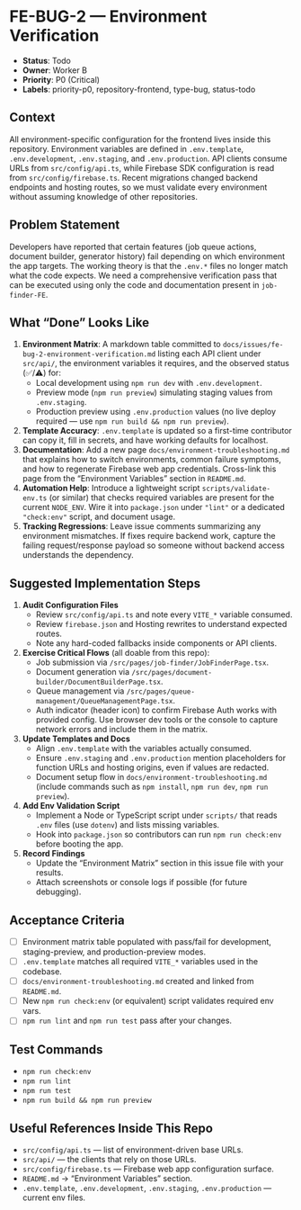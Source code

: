 # FE-BUG-2 — Environment Verification

- **Status**: Todo
- **Owner**: Worker B
- **Priority**: P0 (Critical)
- **Labels**: priority-p0, repository-frontend, type-bug, status-todo

## Context

All environment-specific configuration for the frontend lives inside this repository. Environment variables are defined in `.env.template`, `.env.development`, `.env.staging`, and `.env.production`. API clients consume URLs from `src/config/api.ts`, while Firebase SDK configuration is read from `src/config/firebase.ts`. Recent migrations changed backend endpoints and hosting routes, so we must validate every environment without assuming knowledge of other repositories.

## Problem Statement

Developers have reported that certain features (job queue actions, document builder, generator history) fail depending on which environment the app targets. The working theory is that the `.env.*` files no longer match what the code expects. We need a comprehensive verification pass that can be executed using only the code and documentation present in `job-finder-FE`.

## What “Done” Looks Like

1. **Environment Matrix**: A markdown table committed to `docs/issues/fe-bug-2-environment-verification.md` listing each API client under `src/api/`, the environment variables it requires, and the observed status (✅/⚠️) for:
   - Local development using `npm run dev` with `.env.development`.
   - Preview mode (`npm run preview`) simulating staging values from `.env.staging`.
   - Production preview using `.env.production` values (no live deploy required — use `npm run build && npm run preview`).
2. **Template Accuracy**: `.env.template` is updated so a first-time contributor can copy it, fill in secrets, and have working defaults for localhost.
3. **Documentation**: Add a new page `docs/environment-troubleshooting.md` that explains how to switch environments, common failure symptoms, and how to regenerate Firebase web app credentials. Cross-link this page from the “Environment Variables” section in `README.md`.
4. **Automation Help**: Introduce a lightweight script `scripts/validate-env.ts` (or similar) that checks required variables are present for the current `NODE_ENV`. Wire it into `package.json` under `"lint"` or a dedicated `"check:env"` script, and document usage.
5. **Tracking Regressions**: Leave issue comments summarizing any environment mismatches. If fixes require backend work, capture the failing request/response payload so someone without backend access understands the dependency.

## Suggested Implementation Steps

1. **Audit Configuration Files**
   - Review `src/config/api.ts` and note every `VITE_*` variable consumed.
   - Review `firebase.json` and Hosting rewrites to understand expected routes.
   - Note any hard-coded fallbacks inside components or API clients.
2. **Exercise Critical Flows** (all doable from this repo):
   - Job submission via `/src/pages/job-finder/JobFinderPage.tsx`.
   - Document generation via `/src/pages/document-builder/DocumentBuilderPage.tsx`.
   - Queue management via `/src/pages/queue-management/QueueManagementPage.tsx`.
   - Auth indicator (header icon) to confirm Firebase Auth works with provided config.
     Use browser dev tools or the console to capture network errors and include them in the matrix.
3. **Update Templates and Docs**
   - Align `.env.template` with the variables actually consumed.
   - Ensure `.env.staging` and `.env.production` mention placeholders for function URLs and hosting origins, even if values are redacted.
   - Document setup flow in `docs/environment-troubleshooting.md` (include commands such as `npm install`, `npm run dev`, `npm run preview`).
4. **Add Env Validation Script**
   - Implement a Node or TypeScript script under `scripts/` that reads `.env` files (use `dotenv`) and lists missing variables.
   - Hook into `package.json` so contributors can run `npm run check:env` before booting the app.
5. **Record Findings**
   - Update the “Environment Matrix” section in this issue file with your results.
   - Attach screenshots or console logs if possible (for future debugging).

## Acceptance Criteria

- [ ] Environment matrix table populated with pass/fail for development, staging-preview, and production-preview modes.
- [ ] `.env.template` matches all required `VITE_*` variables used in the codebase.
- [ ] `docs/environment-troubleshooting.md` created and linked from `README.md`.
- [ ] New `npm run check:env` (or equivalent) script validates required env vars.
- [ ] `npm run lint` and `npm run test` pass after your changes.

## Test Commands

- `npm run check:env`
- `npm run lint`
- `npm run test`
- `npm run build && npm run preview`

## Useful References Inside This Repo

- `src/config/api.ts` — list of environment-driven base URLs.
- `src/api/` — the clients that rely on those URLs.
- `src/config/firebase.ts` — Firebase web app configuration surface.
- `README.md` → “Environment Variables” section.
- `.env.template`, `.env.development`, `.env.staging`, `.env.production` — current env files.
